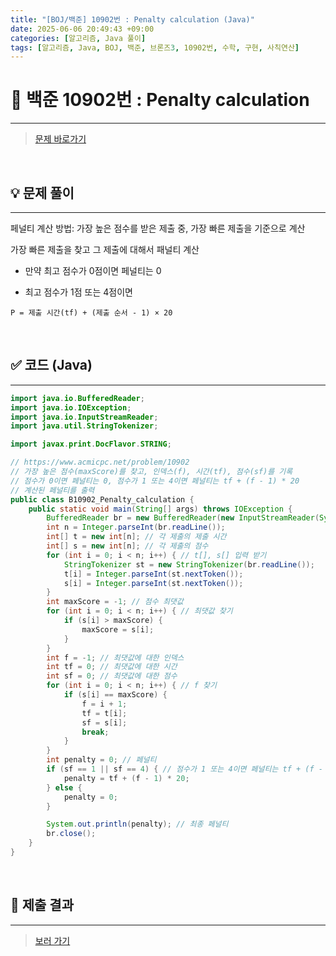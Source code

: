 ```yaml
---
title: "[BOJ/백준] 10902번 : Penalty calculation (Java)"
date: 2025-06-06 20:49:43 +09:00
categories: [알고리즘, Java 풀이]
tags: [알고리즘, Java, BOJ, 백준, 브론즈3, 10902번, 수학, 구현, 사칙연산]
---
```


<!-- ========================================================================== -->

# 📘 백준 10902번 : Penalty calculation

---

> [문제 바로가기](https://www.acmicpc.net/problem/10902)

<br>

<!-- ========================================================================== -->

## 💡 문제 풀이

---

페널티 계산 방법: 가장 높은 점수를 받은 제출 중, 가장 빠른 제출을 기준으로 계산

가장 빠른 제출을 찾고 그 제출에 대해서 패널티 계산

- 만약 최고 점수가 0점이면 페널티는 0

- 최고 점수가 1점 또는 4점이면

`P = 제출 시간(tf) + (제출 순서 - 1) × 20`

<br>

<!-- ========================================================================== -->

## ✅ 코드 (Java)

---

```java
import java.io.BufferedReader;
import java.io.IOException;
import java.io.InputStreamReader;
import java.util.StringTokenizer;

import javax.print.DocFlavor.STRING;

// https://www.acmicpc.net/problem/10902
// 가장 높은 점수(maxScore)를 찾고, 인덱스(f), 시간(tf), 점수(sf)를 기록
// 점수가 0이면 페널티는 0, 점수가 1 또는 4이면 페널티는 tf + (f - 1) * 20
// 계산된 페널티를 출력
public class B10902_Penalty_calculation {
	public static void main(String[] args) throws IOException {
		BufferedReader br = new BufferedReader(new InputStreamReader(System.in));
		int n = Integer.parseInt(br.readLine());
		int[] t = new int[n]; // 각 제출의 제출 시간
		int[] s = new int[n]; // 각 제출의 점수
		for (int i = 0; i < n; i++) { // t[], s[] 입력 받기
			StringTokenizer st = new StringTokenizer(br.readLine());
			t[i] = Integer.parseInt(st.nextToken());
			s[i] = Integer.parseInt(st.nextToken());
		}
		int maxScore = -1; // 점수 최댓값
		for (int i = 0; i < n; i++) { // 최댓값 찾기
			if (s[i] > maxScore) {
				maxScore = s[i];
			}
		}
		int f = -1; // 최댓값에 대한 인덱스
		int tf = 0; // 최댓값에 대한 시간
		int sf = 0; // 최댓값에 대한 점수
		for (int i = 0; i < n; i++) { // f 찾기
			if (s[i] == maxScore) {
				f = i + 1;
				tf = t[i];
				sf = s[i];
				break;
			}
		}
		int penalty = 0; // 페널티
		if (sf == 1 || sf == 4) { // 점수가 1 또는 4이면 페널티는 tf + (f - 1) * 20
			penalty = tf + (f - 1) * 20;
		} else {
			penalty = 0;
		}

		System.out.println(penalty); // 최종 페널티
		br.close();
	}
}
```

<br>

<!-- ========================================================================== -->

## 💾 제출 결과

---

> [보러 가기](https://www.acmicpc.net/status?from_mine=1&problem_id=10902&user_id=juyn2000)

<br>

<!-- ========================================================================== -->

<!-- ## 🧩 새롭게 알게 된 점

---



<br> -->

<!-- ========================================================================== -->

<!--

## 🔗 참고한 자료

---

- []()

- []()

<br>
-->
